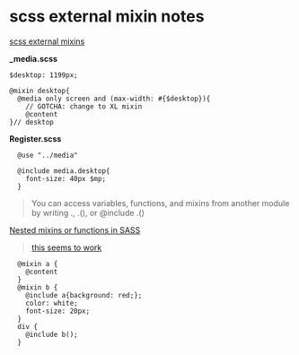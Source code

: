 # scss external mixin notes

[scss external mixins](https://sass-lang.com/documentation/at-rules/use)   

**_media.scss**

```
$desktop: 1199px;

@mixin desktop{
  @media only screen and (max-width: #{$desktop}){
    // GOTCHA: change to XL mixin
    @content
}// desktop
```

**Register.scss**

```
  @use "../media"

  @include media.desktop{
    font-size: 40px $mp;
  }
```
> You can access variables, functions, and mixins from another module by writing <namespace>.<variable>, <namespace>.<function>(), or @include <namespace>.<mixin>()

[Nested mixins or functions in SASS](https://stackoverflow.com/questions/16020316/nested-mixins-or-functions-in-sass)   

> [this seems to work](https://codepen.io/crazyrohila/pen/mvqHo)   

```
  @mixin a {
    @content
  }
  @mixin b {
    @include a{background: red;};
    color: white;
    font-size: 20px;
  }
  div {
    @include b();
  }
```